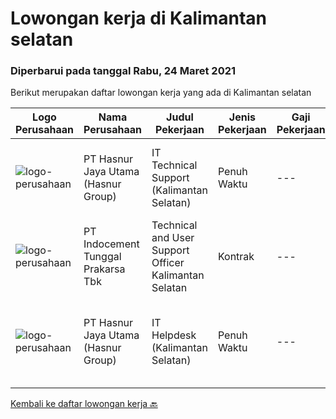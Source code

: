
  # Lowongan kerja di Kalimantan selatan

  ### Diperbarui pada tanggal Rabu, 24 Maret 2021

  Berikut merupakan daftar lowongan kerja yang ada di Kalimantan selatan

  |Logo Perusahaan | Nama Perusahaan | Judul Pekerjaan | Jenis Pekerjaan | Gaji Pekerjaan | Lokasi | Deskripsi | Tanggal diunggah | Pranala |
  | -------------- | --------------- | --------------- | --------- | --------- | -------------- | ------- | ----------- | ----------- |
  |![logo-perusahaan](https://image-service-cdn.seek.com.au/4a55a03ce646b809a88d72b028fca2efebe2f51c/ee4dce1061f3f616224767ad58cb2fc751b8d2dc)|PT Hasnur Jaya Utama (Hasnur Group)|IT Technical Support (Kalimantan Selatan)|Penuh Waktu|---|Banjarbaru|Age between 25 - 28 years old Candidate must possess at least a Bachelor's Degree, Engineering (Computer/Telecommunication) or equivalent At least 1...|Senin, 15 Maret 2021|https://www.jobstreet.co.id/id/job/it-technical-support-kalimantan-selatan-3481126?token=0~de8493dc-bab8-4289-8728-86d41240b407&sectionRank=1&jobId=jobstreet-id-job-3481126|
|![logo-perusahaan](https://image-service-cdn.seek.com.au/4b1f2afb444d55f749bc80d7a221e7480493b556/ee4dce1061f3f616224767ad58cb2fc751b8d2dc)|PT Indocement Tunggal Prakarsa Tbk|Technical and User Support Officer Kalimantan Selatan|Kontrak|---|Banjarmasin|Key Roles : Reporting to the IT Support Department Head, this position is responsible for providing a high level of operational availability and...|Jumat, 12 Maret 2021|https://www.jobstreet.co.id/id/job/technical-and-user-support-officer-kalimantan-selatan-3479278?token=0~de8493dc-bab8-4289-8728-86d41240b407&sectionRank=2&jobId=jobstreet-id-job-3479278|
|![logo-perusahaan](https://image-service-cdn.seek.com.au/4a55a03ce646b809a88d72b028fca2efebe2f51c/ee4dce1061f3f616224767ad58cb2fc751b8d2dc)|PT Hasnur Jaya Utama (Hasnur Group)|IT Helpdesk (Kalimantan Selatan)|Penuh Waktu|---|Banjarbaru|Age between 25 - 28, preferably woman Candidate must possess at least a Bachelor's Degree, Engineering (Computer/Telecommunication) or equivalent At...|Selasa, 02 Maret 2021|https://www.jobstreet.co.id/id/job/it-helpdesk-kalimantan-selatan-3471275?token=0~de8493dc-bab8-4289-8728-86d41240b407&sectionRank=3&jobId=jobstreet-id-job-3471275|


  [Kembali ke daftar lowongan kerja 🔙](../README.md#daftar-lowongan-kerja)
  